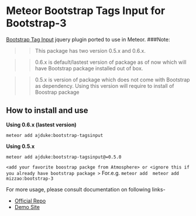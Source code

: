 
# Meteor Bootstrap Tags Input for Bootstrap-3 


[Bootstrap Tag Input](https://github.com/timschlechter/bootstrap-tagsinput) jquery plugin ported to use in Meteor.
###Note: 
>>This package has two version 0.5.x and 0.6.x.

>>0.6.x is default/lastest version of package as of now which will have Bootstrap package installed out of box.

>>0.5.x is version of package which does not come with Bootstrap as dependency. Using this version will require to install of Boostrap package 


## How to install and use 

**Using 0.6.x (lastest version)**

`meteor add ajduke:bootstrap-tagsinput`


**Using 0.5.x**

`meteor add ajduke:bootstrap-tagsinput@=0.5.0`

`<add your favorite boostrap packge from Atmosphere> or <ignore this if you already have bootstrap package >`
For.e.g.
`meteor add  meteor add mizzao:bootstrap-3`


For more usage, please consult documentation on following links-


- [Official Repo](https://github.com/timschlechter/bootstrap-tagsinput)
- [Demo Site](http://timschlechter.github.io/bootstrap-tagsinput/examples/)
